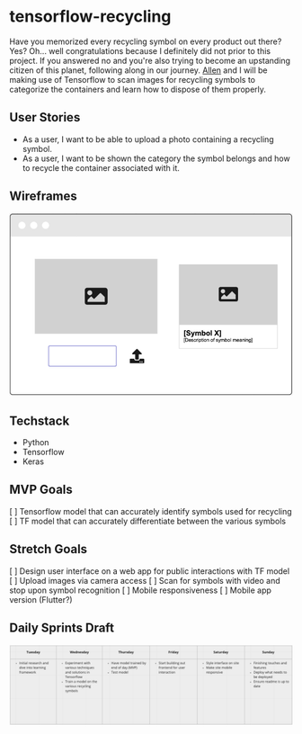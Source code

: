 # tensorflow-recycling

Have you memorized every recycling symbol on every product out there? Yes? Oh... well congratulations because I definitely did not prior to this project. If you answered no and you're also trying to become an upstanding citizen of this planet, following along in our journey. [Allen](https://github.com/average-alien) and I will be making use of Tensorflow to scan images for recycling symbols to categorize the containers and learn how to dispose of them properly.

## User Stories

* As a user, I want to be able to upload a photo containing a recycling symbol.
* As a user, I want to be shown the category the symbol belongs and how to recycle the container associated with it.

## Wireframes

![Wireframe](./img/recycling-wireframe.png)

## Techstack

* Python
* Tensorflow
* Keras

## MVP Goals

[ ] Tensorflow model that can accurately identify symbols used for recycling
[ ] TF model that can accurately differentiate between the various symbols

## Stretch Goals

[ ] Design user interface on a web app for public interactions with TF model
[ ] Upload images via camera access
[ ] Scan for symbols with video and stop upon symbol recognition
[ ] Mobile responsiveness
[ ] Mobile app version (Flutter?)

## Daily Sprints Draft

![Daily Sprints](./img//recycling-daily-sprints.png)

